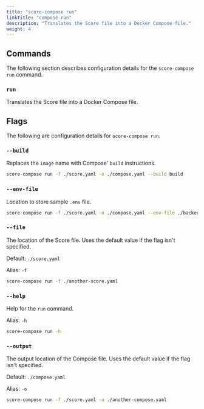 ```yaml
---
title: "score-compose run"
linkTitle: "compose run"
description: "Translates the Score file into a Docker Compose file."
weight: 4
---
```


## Commands

The following section describes configuration details for the `score-compose run` command.

### `run`

Translates the Score file into a Docker Compose file.

## Flags

The following are configuration details for `score-compose run`.

### `--build`

Replaces the `image` name with Compose' `build` instructions.

```bash
score-compose run -f ./score.yaml -o ./compose.yaml --build build
```

### `--env-file`

Location to store sample `.env` file.

```bash
score-compose run -f ./score.yaml -o ./compose.yaml --env-file ./backend.env
```

### `--file`

The location of the Score file.
Uses the default value if the flag isn't specified.

Default: `./score.yaml`

Alias: `-f`

```bash
score-compose run -f ./another-score.yaml
```

### `--help`

Help for the `run` command.

Alias: `-h`

```bash
score-compose run -h
```

### `--output`

The output location of the Compose file.
Uses the default value if the flag isn't specified.

Default: `./compose.yaml`

Alias: `-o`

```bash
score-compose run -f ./score.yaml -o ./another-compose.yaml
```
